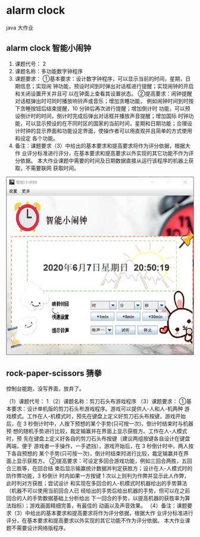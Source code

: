 # alarm clock

java 大作业

## alarm clock 智能小闹钟

1. 课题代号： 2
2. 课题名称：多功能数字钟程序
3. 课题要求：
   ①基本要求：设计数字钟程序，可以显示当前的时间，星期，日期信息；实现闹
   钟功能，预设时间到时弹出对话框进行提醒；实现闹钟的开启和关闭设置开关并且可
   以在钟面上查看其设置状态。
   ②提高要求：闹钟提醒对话框弹出时可同时播放响铃声或音乐；增加贪睡功能，
   例如闹钟时间到时按下贪睡按钮后结束提醒，10 分钟后再次进行提醒；增加倒计时
   功能，可以预设倒计时的时间，倒计时完成后弹出对话框并播放声音提醒；增加国际
   时钟功能，可以显示预设的在不同时区的国家的当前时间，星期和日期功能；合理设
   计时钟的显示界面和功能设定界面，使操作者可以用直观并且简单的方式使用和设定
   各个功能。
4. 备注：课题要求（3）中给出的基本要求和提高要求将作为评分依据，根据大作
   业评分标准进行评分，在基本要求和提高要求以外实现的其它功能不作为评分依据。
   本大作业课题中需要的时间及日期数据直接从运行该程序的机器上获取，不需要联网
   获取时间。  

![img](./screenshots/主界面.png)

## rock-paper-scissors 猜拳

控制台能跑，没写界面，放弃了。

（1）课题代号： 1
（2）课题名称：剪刀石头布游戏程序
（3）课题要求：
①基本要求：设计单机版的剪刀石头布游戏程序。游戏可以提供人-人和人-机两种
游戏模式。工作在人-机模式时，预先在键盘上定义好剪刀石头布按键，游戏开始
后，在 3 秒倒计时中，人按下预想的某个手势(只可按一次)，倒计时结束时与机器预
想的随机手势进行比较，裁定输赢并在界面上显示获胜方。工作在人-人模式时，预
先在键盘上定义好各自的剪刀石头布按键（建议两组按键各自设计在键盘两端，便于
游戏者一手操作，一手遮挡），游戏开始后，在 3 秒倒计时中，两人按下各自预想的
某个手势(只可按一次)，倒计时结束时进行比较，裁定输赢并在界面上显示获胜方。
②提高要求：可设定多回合游戏功能，例如三回合两胜，五回合三胜等，在回合结
束后显示输赢统计数据并判定获胜方；设计在人-人模式时的防作弊功能，3 秒倒计
时内如果一方按键 1 次以上则判为作弊并显示此人作弊，此时判对方获胜；尝试设计
和实现在多回合的人-机模式时机器给出的手势算法（机器不可以使用当前回合人已
经给出的手势后给出机器的手势，但可以在之前回合的人的手势数据基础上分析给出
下一回合的手势，以提高机器的获胜率为算法指标）；游戏画面精细完善，有最佳的
动画以及声音效果。
（4）备注：课题要求（3）中给出的基本要求和提高要求将作为评分依据，根据大作
业评分标准进行评分，在基本要求和提高要求以外实现的其它功能不作为评分依据。
本大作业课题不需要设计网络版程序。  
